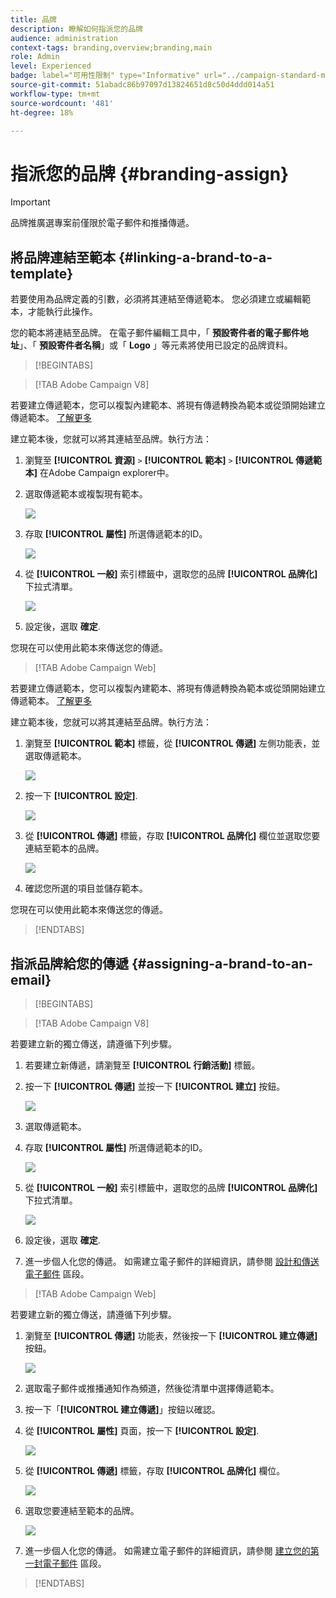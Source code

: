 ```yaml
---
title: 品牌
description: 瞭解如何指派您的品牌
audience: administration
context-tags: branding,overview;branding,main
role: Admin
level: Experienced
badge: label="可用性限制" type="Informative" url="../campaign-standard-migration-home.md" tooltip="僅限Campaign Standard已移轉的使用者"
source-git-commit: 51abadc86b97097d13824651d8c50d4ddd014a51
workflow-type: tm+mt
source-wordcount: '481'
ht-degree: 18%

---
```


# 指派您的品牌 {#branding-assign}

>[!IMPORTANT]
>
>品牌推廣選專案前僅限於電子郵件和推播傳遞。

## 將品牌連結至範本 {#linking-a-brand-to-a-template}

若要使用為品牌定義的引數，必須將其連結至傳遞範本。 您必須建立或編輯範本，才能執行此操作。

您的範本將連結至品牌。 在電子郵件編輯工具中，「 **預設寄件者的電子郵件地址**」、「 **預設寄件者名稱**」或「 **Logo** 」等元素將使用已設定的品牌資料。

>[!BEGINTABS]

>[!TAB Adobe Campaign V8]

若要建立傳遞範本，您可以複製內建範本、將現有傳遞轉換為範本或從頭開始建立傳遞範本。 [了解更多](https://experienceleague.adobe.com/en/docs/campaign/campaign-v8/send/create-templates)

建立範本後，您就可以將其連結至品牌。執行方法：

1. 瀏覽至 **[!UICONTROL 資源]** `>` **[!UICONTROL 範本]** `>` **[!UICONTROL 傳遞範本]** 在Adobe Campaign explorer中。

1. 選取傳遞範本或複製現有範本。

   ![](assets/branding_assign_V8_1.png)

1. 存取 **[!UICONTROL 屬性]** 所選傳遞範本的ID。

   ![](assets/branding_assign_V8_2.png)

1. 從 **[!UICONTROL 一般]** 索引標籤中，選取您的品牌 **[!UICONTROL 品牌化]** 下拉式清單。

   ![](assets/branding_assign_V8_3.png)

1. 設定後，選取 **確定**.

您現在可以使用此範本來傳送您的傳遞。

>[!TAB Adobe Campaign Web]

若要建立傳遞範本，您可以複製內建範本、將現有傳遞轉換為範本或從頭開始建立傳遞範本。 [了解更多](https://experienceleague.adobe.com/en/docs/campaign-web/v8/msg/delivery-template)

建立範本後，您就可以將其連結至品牌。執行方法：

1. 瀏覽至 **[!UICONTROL 範本]** 標籤，從 **[!UICONTROL 傳遞]** 左側功能表，並選取傳遞範本。

   ![](assets/branding_assign_web_1.png)

1. 按一下 **[!UICONTROL 設定]**.

   ![](assets/branding_assign_web_2.png)

1. 從 **[!UICONTROL 傳遞]** 標籤，存取 **[!UICONTROL 品牌化]** 欄位並選取您要連結至範本的品牌。

   ![](assets/branding_assign_web_3.png)

1. 確認您所選的項目並儲存範本。

您現在可以使用此範本來傳送您的傳遞。

>[!ENDTABS]

## 指派品牌給您的傳遞 {#assigning-a-brand-to-an-email}

>[!BEGINTABS]

>[!TAB Adobe Campaign V8]

若要建立新的獨立傳送，請遵循下列步驟。

1. 若要建立新傳遞，請瀏覽至 **[!UICONTROL 行銷活動]** 標籤。

1. 按一下 **[!UICONTROL 傳遞]** 並按一下 **[!UICONTROL 建立]** 按鈕。

   ![](assets/branding_assign_V8_4.png)

1. 選取傳遞範本。

1. 存取 **[!UICONTROL 屬性]** 所選傳遞範本的ID。

   ![](assets/branding_assign_V8_5.png)

1. 從 **[!UICONTROL 一般]** 索引標籤中，選取您的品牌 **[!UICONTROL 品牌化]** 下拉式清單。

   ![](assets/branding_assign_V8_6.png)

1. 設定後，選取 **確定**.

1. 進一步個人化您的傳遞。 如需建立電子郵件的詳細資訊，請參閱 [設計和傳送電子郵件](https://experienceleague.adobe.com/en/docs/campaign-web/v8/msg/email/create-email) 區段。

>[!TAB Adobe Campaign Web]

若要建立新的獨立傳送，請遵循下列步驟。

1. 瀏覽至 **[!UICONTROL 傳遞]** 功能表，然後按一下 **[!UICONTROL 建立傳遞]** 按鈕。

   ![](assets/branding_assign_web_4.png)

1. 選取電子郵件或推播通知作為頻道，然後從清單中選擇傳遞範本。

1. 按一下「**[!UICONTROL 建立傳遞]**」按鈕以確認。

1. 從 **[!UICONTROL 屬性]** 頁面，按一下 **[!UICONTROL 設定]**.

   ![](assets/branding_assign_web_5.png)

1. 從 **[!UICONTROL 傳遞]** 標籤，存取 **[!UICONTROL 品牌化]** 欄位。

   ![](assets/branding_assign_web_6.png)

1. 選取您要連結至範本的品牌。

   ![](assets/branding_assign_web_7.png)

1. 進一步個人化您的傳遞。 如需建立電子郵件的詳細資訊，請參閱 [建立您的第一封電子郵件](https://experienceleague.adobe.com/en/docs/campaign-web/v8/msg/email/create-email) 區段。

>[!ENDTABS]
